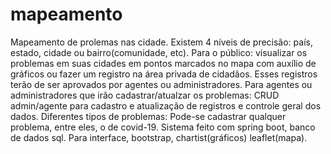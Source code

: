 # mapeamento
Mapeamento de prolemas nas cidade. Existem 4 níveis de precisão: país, estado, cidade ou bairro(comunidade, etc).
Para o público: visualizar os problemas em suas cidades em pontos marcados no mapa com auxílio de gráficos ou fazer um registro na área privada de cidadãos. Esses registros terão de ser aprovados por agentes ou administradores.
Para agentes ou administradores que irão cadastrar/atualzar os problemas: CRUD admin/agente para cadastro e atualização de registros e controle geral dos dados.
Diferentes tipos de problemas: Pode-se cadastrar qualquer problema, entre eles, o de covid-19.
Sistema feito com spring boot, banco de dados sql. Para interface, bootstrap, chartist(gráficos) leaflet(mapa).
